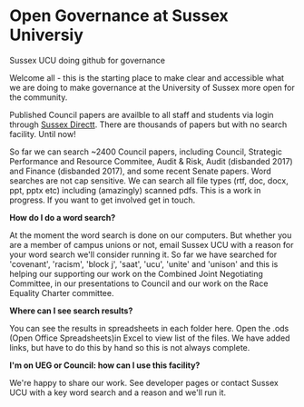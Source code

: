 # Open Governance at Sussex Universiy 
Sussex UCU doing github for governance

Welcome all - this is the starting place to make clear and accessible what we are doing to make governance at the University of Sussex more open for the community. 

Published Council papers are availble to all staff and students via login through <a href="https://direct.sussex.ac.uk/page.php?realm=searches&page=committees">Sussex Directt</a>. There are thousands of papers but with no search facility. Until now!

So far we can search ~2400 Council papers, including Council, Strategic Performance and Resource Commitee, Audit & Risk, Audit (disbanded 2017) and Finance (disbanded 2017), and some recent Senate papers. Word searches are not cap sensitive. We can search all file types (rtf, doc, docx, ppt, pptx etc) including (amazingly) scanned pdfs. This is a work in progress. If you want to get involved get in touch. 


<b>How do I do a word search?</b>

At the moment the word search is done on our computers. But whether you are a member of campus unions or not, email Sussex UCU with a reason for your word search we'll consider running it. So far we have searched for 'covenant', 'racism', 'block j', 'saat', 'ucu', 'unite' and 'unison' and this is helping our supporting our work on the Combined Joint Negotiating Committee, in our presentations to Council and our work on the Race Equality Charter committee.

<b>Where can I see search results?</b>

You can see the results in spreadsheets in each folder here. Open the .ods (Open Office Spreadsheets)in Excel to view list of the files. We have added links, but have to do this by hand so this is not always complete.

<b>I'm on UEG or Council: how can I use this facility?</b>

We're happy to share our work. See developer pages or contact Sussex UCU with a key word search and a reason and we'll run it.

